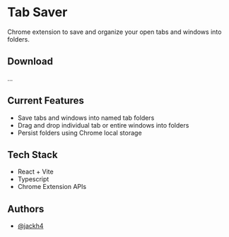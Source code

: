 # Tab Saver

Chrome extension to save and organize your open tabs and windows into folders.

## Download

...

## Current Features

- Save tabs and windows into named tab folders
- Drag and drop individual tab or entire windows into folders
- Persist folders using Chrome local storage

## Tech Stack

- React + Vite
- Typescript
- Chrome Extension APIs

## Authors

- [@jackh4](https://www.github.com/jackh4)
